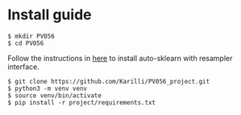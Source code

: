# Install guide

```
$ mkdir PV056
$ cd PV056
```
Follow the instructions in [here](https://github.com/Karilli/auto-sklearn/blob/development/INSTALL.md) to install auto-sklearn with resampler interface.
```
$ git clone https://github.com/Karilli/PV056_project.git
$ python3 -m venv venv
$ source venv/bin/activate
$ pip install -r project/requirements.txt
```
